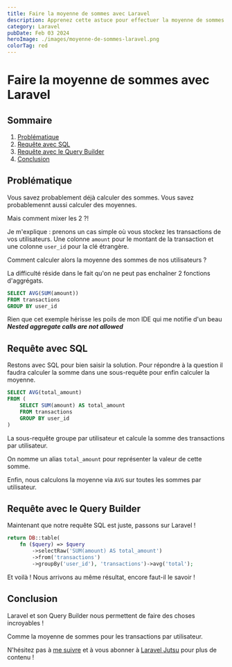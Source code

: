 ```yaml
---
title: Faire la moyenne de sommes avec Laravel
description: Apprenez cette astuce pour effectuer la moyenne de sommes avec le Query Builder de Laravel.
category: Laravel
pubDate: Feb 03 2024
heroImage: ./images/moyenne-de-sommes-laravel.png
colorTag: red
---
```


# Faire la moyenne de sommes avec Laravel

## Sommaire
1. [Problématique](#problematique)
2. [Requête avec SQL](#sql)
3. [Requête avec le Query Builder](#querybuilder) 
4. [Conclusion](#conclusion)

## Problématique <a name="problematique"></a>

Vous savez probablement déjà calculer des sommes. Vous savez probablemennt aussi calculer des moyennes. 

Mais comment mixer les 2 ?!

Je m'explique : prenons un cas simple où vous stockez les transactions de vos utilisateurs. Une colonne `amount` pour le montant de la transaction et une colonne `user_id` pour la clé étrangère.

Comment calculer alors la moyenne des sommes de nos utilisateurs ?

La difficulté réside dans le fait qu'on ne peut pas enchaîner 2 fonctions d'aggrégats.

```sql
SELECT AVG(SUM(amount))
FROM transactions
GROUP BY user_id
```
Rien que cet exemple hérisse les poils de mon IDE qui me notifie d'un beau ***Nested aggregate calls are not allowed***

## Requête avec SQL <a name="sql"></a>

Restons avec SQL pour bien saisir la solution. Pour répondre à la question il faudra calculer la somme dans une sous-requête pour enfin calculer la moyenne.

```sql
SELECT AVG(total_amount)
FROM (
    SELECT SUM(amount) AS total_amount
    FROM transactions
    GROUP BY user_id
)
```
La sous-requête groupe par utilisateur et calcule la somme des transactions par utilisateur. 

On nomme un alias `total_amount` pour représenter la valeur de cette somme.

Enfin, nous calculons la moyenne via `AVG` sur toutes les sommes par utilisateur.

## Requête avec le Query Builder <a name="querybuilder"></a>

Maintenant que notre requête SQL est juste, passons sur Laravel !

```php
return DB::table(
    fn ($query) => $query
        ->selectRaw('SUM(amount) AS total_amount')
        ->from('transactions')
        ->groupBy('user_id'), 'transactions')->avg('total');
```

Et voilà ! Nous arrivons au même résultat, encore faut-il le savoir !

## Conclusion <a name="conclusion"></a>

Laravel et son Query Builder nous permettent de faire des choses incroyables ! 

Comme la moyenne de sommes pour les transactions par utilisateur.

N'hésitez pas à [me suivre](https://twitter.com/LaravelJutsu) et à vous abonner à [Laravel Jutsu](https://www.youtube.com/@LaravelJutsu) pour plus de contenu !